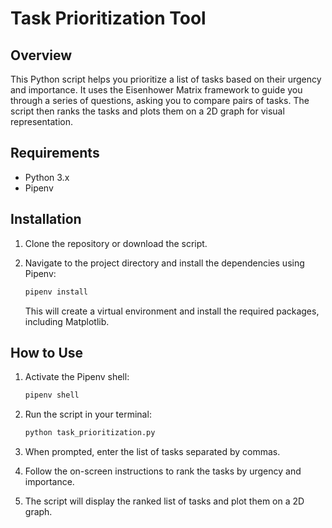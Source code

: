 # Task Prioritization Tool

## Overview

This Python script helps you prioritize a list of tasks based on their urgency and importance. It uses the Eisenhower Matrix framework to guide you through a series of questions, asking you to compare pairs of tasks. The script then ranks the tasks and plots them on a 2D graph for visual representation.

## Requirements

- Python 3.x
- Pipenv

## Installation

1. Clone the repository or download the script.

2. Navigate to the project directory and install the dependencies using Pipenv:

    ```bash
    pipenv install
    ```

    This will create a virtual environment and install the required packages, including Matplotlib.

## How to Use

1. Activate the Pipenv shell:

    ```bash
    pipenv shell
    ```

2. Run the script in your terminal:

    ```bash
    python task_prioritization.py
    ```

3. When prompted, enter the list of tasks separated by commas.

4. Follow the on-screen instructions to rank the tasks by urgency and importance.

5. The script will display the ranked list of tasks and plot them on a 2D graph.